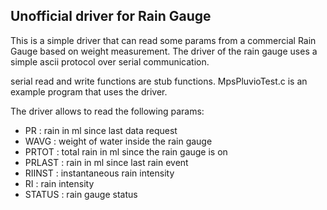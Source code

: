 ## Unofficial driver for Rain Gauge

This is a simple driver that can read some params from a commercial Rain Gauge based on weight measurement.
The driver of the rain gauge uses a simple ascii protocol over serial communication.

serial read and write functions are stub functions.
MpsPluvioTest.c is an example program that uses the driver.

The driver allows to read the following params:

- PR : rain in ml since last data request
- WAVG : weight of water inside the rain gauge
- PRTOT : total rain in ml since the rain gauge is on 
- PRLAST : rain in ml since last rain event 
- RIINST : instantaneous rain intensity 
- RI : rain intensity
- STATUS : rain gauge status